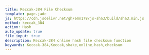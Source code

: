 ```yaml
---
title: Keccak-384 File Checksum
template: page.jade
js: https://cdn.jsdelivr.net/gh/emn178/js-sha3/build/sha3.min.js
method: keccak_384
action: Hash
auto_update: true
file_input: true
description: Keccak-384 online hash file checksum function
keywords: Keccak-384,Keccak,shake,online,hash,checksum
---
```

